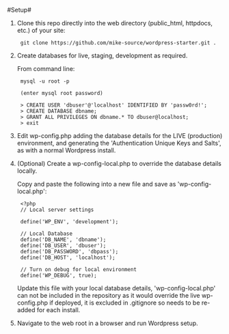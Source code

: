 #Setup#

1. Clone this repo directly into the web directory (public_html, httpdocs, etc.) of your site:
        
        git clone https://github.com/mike-source/wordpress-starter.git .

2. Create databases for live, staging, development as required.

   From command line:

        mysql -u root -p
        
        (enter mysql root password)
        
        > CREATE USER 'dbuser'@'localhost' IDENTIFIED BY 'passw0rd!';
        > CREATE DATABASE dbname;
        > GRANT ALL PRIVILEGES ON dbname.* TO dbuser@localhost;
        > exit

3. Edit wp-config.php adding the database details for the LIVE (production) environment, and generating the 'Authentication Unique Keys and Salts', as with a normal Wordpress install.  

4. (Optional) Create a wp-config-local.php to override the database details locally.  

    Copy and paste the following into a new file and save as 'wp-config-local.php':
	
        <?php 
        // Local server settings
 
        define('WP_ENV', 'development');
         
        // Local Database
        define('DB_NAME', 'dbname');
        define('DB_USER', 'dbuser');
        define('DB_PASSWORD', 'dbpass');
        define('DB_HOST', 'localhost');
         
        // Turn on debug for local environment
        define('WP_DEBUG', true);

	
    Update this file with your local database details, 'wp-config-local.php' can not be included in the repository as it would override the live wp-config.php if deployed, it is excluded in .gitignore so needs to be re-added for each install.

5. Navigate to the web root in a browser and run Wordpress setup.